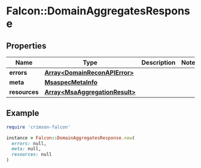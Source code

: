 # Falcon::DomainAggregatesResponse

## Properties

| Name | Type | Description | Notes |
| ---- | ---- | ----------- | ----- |
| **errors** | [**Array&lt;DomainReconAPIError&gt;**](DomainReconAPIError.md) |  |  |
| **meta** | [**MsaspecMetaInfo**](MsaspecMetaInfo.md) |  |  |
| **resources** | [**Array&lt;MsaAggregationResult&gt;**](MsaAggregationResult.md) |  |  |

## Example

```ruby
require 'crimson-falcon'

instance = Falcon::DomainAggregatesResponse.new(
  errors: null,
  meta: null,
  resources: null
)
```

